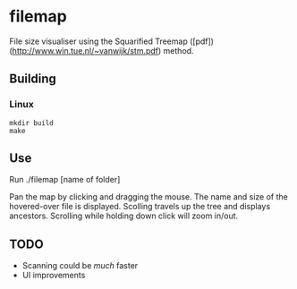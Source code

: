 # filemap

File size visualiser using the Squarified Treemap ([pdf])(http://www.win.tue.nl/~vanwijk/stm.pdf) method.

## Building

### Linux
```
mkdir build
make
```

## Use
Run ./filemap [name  of folder]

Pan the map by clicking and dragging the mouse.
The name and size of the hovered-over file is displayed.
Scolling travels up the tree and displays ancestors.
Scrolling while holding down click will zoom in/out.

## TODO
* Scanning could be _much_ faster
* UI improvements
